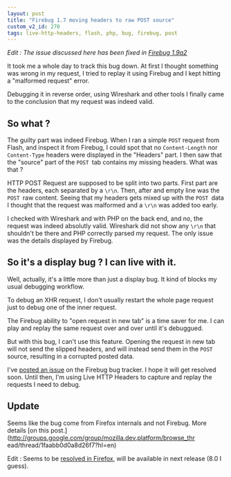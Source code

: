 ```yaml
---
layout: post
title: "Firebug 1.7 moving headers to raw POST source"
custom_v2_id: 270
tags: live-http-headers, flash, php, bug, firebug, post
---
```


_Edit : The issue discussed here has been fixed in [Firebug
1.9a2](http://getfirebug.com/releases/firebug/1.9/firebug-1.9.0a2.xpi)_

It took me a whole day to track this bug down. At first I thought something
was wrong in my request, I tried to replay it using Firebug and I kept hitting
a "malformed request" error.

Debugging it in reverse order, using Wireshark and other tools I finally came
to the conclusion that my request was indeed valid.

## So what ?

The guilty part was indeed Firebug. When I ran a simple `POST` request from
Flash, and inspect it from Firebug, I could spot that no `Content-Length` nor
`Content-Type` headers were displayed in the "Headers" part. I then saw that
the "source" part of the `POST `tab contains my missing headers. What was that
?

HTTP POST Request are supposed to be split into two parts. First part are the
headers, each separated by a `\r\n`. Then, after and empty line was the `POST
`raw content. Seeing that my headers gets mixed up with the `POST `data I
thought that the request was malformed and a `\r\n` was added too early.

I checked with Wireshark and with PHP on the back end, and no, the request was
indeed absolutly valid. Wireshark did not show any `\r\n` that shouldn't be
there and PHP correctly parsed my request. The only issue was the details
displayed by Firebug.

## So it's a display bug ? I can live with it.

Well, actually, it's a little more than just a display bug. It kind of blocks
my usual debugging workflow.

To debug an XHR request, I don't usually restart the whole page request just
to debug one of the inner request.

The Firebug ability to "open request in new tab" is a time saver for me. I can
play and replay the same request over and over until it's debuggued.

But with this bug, I can't use this feature. Opening the request in new tab
will not send the slipped headers, and will instead send them in the `POST
`source, resulting in a corrupted posted data.

I've [posted an issue](http://code.google.com/p/fbug/issues/detail?id=4327) on
the Firebug bug tracker. I hope it will get resolved soon. Until then, I'm
using Live HTTP Headers to capture and replay the requests I need to debug.

## Update

Seems like the bug come from Firefox internals and not Firebug. More details
[on this post.](http://groups.google.com/group/mozilla.dev.platform/browse_thr
ead/thread/1faabb0d0a8d26f7?hl=en)

Edit : Seems to be [resolved in
Firefox](https://bugzilla.mozilla.org/show_bug.cgi?id=649338), will be
available in next release (8.0 I guess).